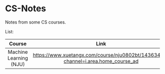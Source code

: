 # CS-Notes
Notes from some CS courses.


List:

|Course|Link|
|:-:|:-:|
|Machine Learning (NJU)|https://www.xuetangx.com/course/nju0802bt/14363483?channel=i.area.home_course_ad|

